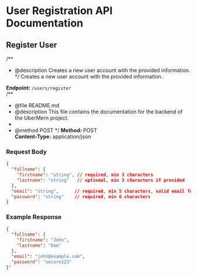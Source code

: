 # User Registration API Documentation

## Register User

/\*\*

- @description Creates a new user account with the provided information.
  \*/
  Creates a new user account with the provided information.

**Endpoint:** `/users/register`  
/\*\*

- @file README.md
- @description This file contains the documentation for the backend of the UberMern project.
-
- @method POST
  \*/
  **Method:** POST  
  **Content-Type:** application/json

### Request Body

````json
{
  "fullname": {
    "firstname": "string", // required, min 3 characters
    "lastname": "string"   // optional, min 3 characters if provided
  },
  "email": "string",      // required, min 5 characters, valid email format
  "password": "string"    // required, min 6 characters
}
````
### Example Response
```` json
{
  "fullname": {
    "firstname": "John",
    "lastname": "Doe"
  },
  "email": "john@example.com",
  "password": "secure123"
}'

